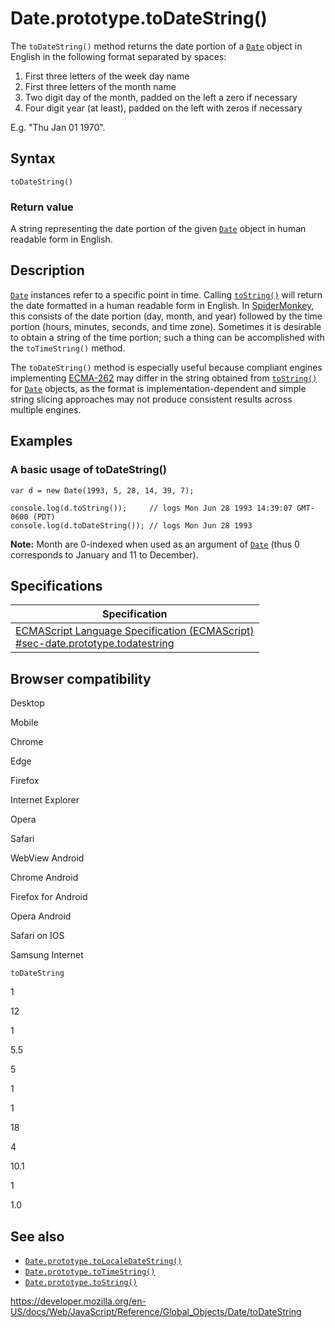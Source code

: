 Date.prototype.toDateString()
=============================

The `toDateString()` method returns the date portion of a [`Date`](../date) object in English in the following format separated by spaces:

1.  First three letters of the week day name
2.  First three letters of the month name
3.  Two digit day of the month, padded on the left a zero if necessary
4.  Four digit year (at least), padded on the left with zeros if necessary

E.g. "Thu Jan 01 1970".

Syntax
------

    toDateString()

### Return value

A string representing the date portion of the given [`Date`](../date) object in human readable form in English.

Description
-----------

[`Date`](../date) instances refer to a specific point in time. Calling [`toString()`](tostring) will return the date formatted in a human readable form in English. In [SpiderMonkey](https://developer.mozilla.org/en-US/docs/Mozilla/Projects/SpiderMonkey), this consists of the date portion (day, month, and year) followed by the time portion (hours, minutes, seconds, and time zone). Sometimes it is desirable to obtain a string of the time portion; such a thing can be accomplished with the `toTimeString()` method.

The `toDateString()` method is especially useful because compliant engines implementing [ECMA-262](https://developer.mozilla.org/en-US/docs/Web/JavaScript/Language_Resources) may differ in the string obtained from [`toString()`](tostring) for [`Date`](../date) objects, as the format is implementation-dependent and simple string slicing approaches may not produce consistent results across multiple engines.

Examples
--------

### A basic usage of toDateString()

    var d = new Date(1993, 5, 28, 14, 39, 7);

    console.log(d.toString());     // logs Mon Jun 28 1993 14:39:07 GMT-0600 (PDT)
    console.log(d.toDateString()); // logs Mon Jun 28 1993

**Note:** Month are 0-indexed when used as an argument of [`Date`](../date) (thus 0 corresponds to January and 11 to December).

Specifications
--------------

<table><thead><tr class="header"><th>Specification</th></tr></thead><tbody><tr class="odd"><td><a href="https://tc39.es/ecma262/#sec-date.prototype.todatestring">ECMAScript Language Specification (ECMAScript)<br />
<span class="small">#sec-date.prototype.todatestring</span></a></td></tr></tbody></table>

Browser compatibility
---------------------

Desktop

Mobile

Chrome

Edge

Firefox

Internet Explorer

Opera

Safari

WebView Android

Chrome Android

Firefox for Android

Opera Android

Safari on IOS

Samsung Internet

`toDateString`

1

12

1

5.5

5

1

1

18

4

10.1

1

1.0

See also
--------

-   [`Date.prototype.toLocaleDateString()`](tolocaledatestring)
-   [`Date.prototype.toTimeString()`](totimestring)
-   [`Date.prototype.toString()`](tostring)

<a href="https://developer.mozilla.org/en-US/docs/Web/JavaScript/Reference/Global_Objects/Date/toDateString" class="_attribution-link">https://developer.mozilla.org/en-US/docs/Web/JavaScript/Reference/Global_Objects/Date/toDateString</a>
